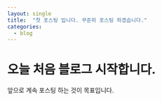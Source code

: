 ```yaml
---
layout: single
title:  "첫 포스팅 입니다. 꾸준히 포스팅 하겠습니다."
categories:
  - blog
---
```


# 오늘 처음 블로그 시작합니다.

앞으로 계속 포스팅 하는 것이 목표입니다.
